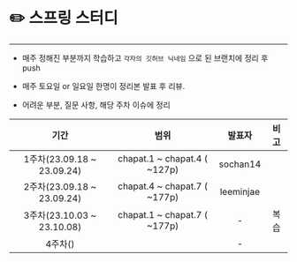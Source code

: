 
# ✏️ **스프링 스터디**

------

* 매주 정해진 부분까지 학습하고 `각자의 깃허브 닉네임` 으로 된 브랜치에 정리 후 push

* 매주 토요일 or 일요일 한명이 정리본 발표 후 리뷰.

* 어려운 부분, 질문 사항, 해당 주차 이슈에 정리


|기간|**범위**|**발표자**|**비고**|
|:-:|:-:|:-:|:-:|
|1주차(23.09.18 ~ 23.09.24)|chapat.1 ~ chapat.4 ( ~127p)|sochan14||
|2주차(23.09.18 ~ 23.09.24)|chapat.4 ~ chapat.7 ( ~177p)|leeminjae||
|3주차(23.10.03 ~ 23.10.08)|chapat.1 ~ chapat.7 ( ~177p)|-|복습|
|4주차()||-||

